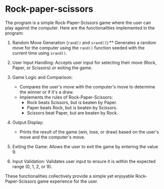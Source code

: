# Rock-paper-scissors

The program is a simple Rock-Paper-Scissors game where the user can play against the computer. Here are the functionalities implemented in the program:

1. Random Move Generation (`rand()` and `srand()`):** Generates a random move for the computer using the `rand()` function seeded with the current time using `srand()`.

2. User Input Handling: Accepts user input for selecting their move (Rock, Paper, or Scissors) or exiting the game.

3. Game Logic and Comparison:
   - Compares the user's move with the computer's move to determine the winner or if it's a draw.
   - Implements the rules of Rock-Paper-Scissors:
     - Rock beats Scissors, but is beaten by Paper.
     - Paper beats Rock, but is beaten by Scissors.
     - Scissors beat Paper, but are beaten by Rock.

4. Output Display:
   - Prints the result of the game (win, lose, or draw) based on the user's move and the computer's move.

5. Exiting the Game: Allows the user to exit the game by entering the value 9.

6. Input Validation: Validates user input to ensure it is within the expected range (0, 1, 2, or 9).

These functionalities collectively provide a simple yet enjoyable Rock-Paper-Scissors game experience for the user.
